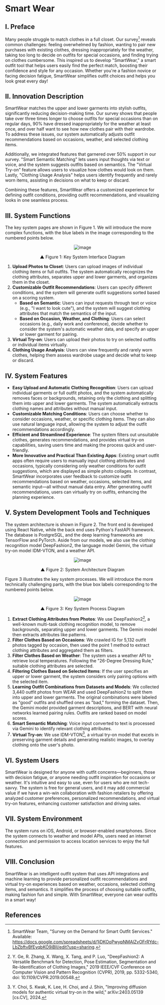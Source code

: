 # Smart Wear

## I. Preface
Many people struggle to match clothes in a full closet. Our survey[^1] reveals common challenges: feeling overwhelmed by fashion, wanting to pair new purchases with existing clothes, dressing inappropriately for the weather, taking too long to decide on outfits for special occasions, and finding trying on clothes cumbersome. This inspired us to develop "SmartWear," a smart outfit tool that helps users easily find the perfect match, boosting their confidence and style for any occasion. Whether you're a fashion novice or facing decision fatigue, SmartWear simplifies outfit choices and helps you look great every day!

## II. Innovation Description
SmartWear matches the upper and lower garments into stylish outfits, significantly reducing decision-making time. Our survey shows that people take over three times longer to choose outfits for special occasions than on regular days, 90% have dressed inappropriately for the weather at least once, and over half want to see how new clothes pair with their wardrobe. To address these issues, our system automatically adjusts outfit recommendations based on occasions, weather, and selected clothing items.

Additionally, we integrated features that garnered over 50% support in our survey. "Smart Semantic Matching" lets users input thoughts via text or voice, and the system suggests outfits based on semantics. The "Virtual Try-on" feature allows users to visualize how clothes would look on them. Lastly, "Clothing Usage Analysis" helps users identify frequently and rarely worn items, assisting in decisions on what to keep or discard.

Combining these features, SmartWear offers a customized experience for defining outfit conditions, providing outfit recommendations, and visualizing looks in one seamless process.

## III. System Functions
The key system pages are shown in Figure 1. We will introduce the more complex functions, with the blue labels in the image corresponding to the numbered points below.

<p align="center" width="1200">
  <img alt="image" src="https://github.com/user-attachments/assets/f22e9586-e04b-4b26-95cc-07829cc9f7f1">
  <p align="center">▲ Figure 1: Key System Interface Diagram</p>
</p>

1. **Upload Photos to Closet**: Users can upload images of individual clothing items or full outfits. The system automatically recognizes the clothing attributes, separates upper and lower garments, and organizes them in the closet.
2. **Customizable Outfit Recommendations**: Users can specify different conditions, and the system will generate outfit suggestions sorted based on a scoring system.  
   - **Based on Semantic**: Users can input requests through text or voice (e.g., "I want to look cute"), and the system will suggest clothing attributes that match the semantics of the input.  
   - **Based on Occasion, Weather, and Clothing**: Users can select occasions (e.g., daily work and conference), decide whether to consider the system's automatic weather data, and specify an upper or lower garment for pairing.
3. **Virtual Try-on**: Users can upload their photos to try on selected outfits or individual items virtually.
4. **Clothing Usage Analysis**: Users can view frequently and rarely worn clothes, helping them assess wardrobe usage and decide what to keep or discard.

## IV. System Features
- **Easy Upload and Automatic Clothing Recognition**: Users can upload individual garments or full outfit photos, and the system automatically removes faces or backgrounds, retaining only the clothing and splitting them into upper and lower garments. The system automatically extracts clothing names and attributes without manual input.
- **Customizable Matching Conditions**: Users can choose whether to consider occasions, weather, or specific clothing items. They can also use natural language input, allowing the system to adjust the outfit recommendations accordingly.
- **Efficient and Streamlined Experience**: The system filters out unsuitable clothes, generates recommendations, and provides virtual try-on capabilities, saving users time and making the process quick and user-friendly.
- **More Innovative and Practical Than Existing Apps**: Existing smart outfit apps often require users to manually input clothing attributes and occasions, typically considering only weather conditions for outfit suggestions, which are displayed as simple photo collages. In contrast, SmartWear incorporates user feedback to customize outfit recommendations based on weather, occasions, selected items, and semantic input—all without manual data entry. After generating outfit recommendations, users can virtually try on outfits, enhancing the planning experience.

## V. System Development Tools and Techniques
The system architecture is shown in Figure 2. The front end is developed using React Native, while the back end uses Python's FastAPI framework. The database is PostgreSQL, and the deep learning frameworks are TensorFlow and PyTorch. Aside from our models, we also use the clothing recognition model DeepFashion2, the language model Gemini, the virtual try-on model IDM-VTON, and a weather API.

<p align="center" width="1200">
  <img alt="image" src="https://github.com/user-attachments/assets/02053759-e3cc-48f5-9865-c32ca77f18bf">
  <p align="center">▲ Figure 2: System Architecture Diagram</p>
</p>

Figure 3 illustrates the key system processes. We will introduce the more technically challenging parts, with the blue box labels corresponding to the numbered points below.

<p align="center" width="1200">
  <img alt="image" src="https://github.com/user-attachments/assets/bc814124-2d6a-4c72-9821-75cc00ea926b">
  <p align="center">▲ Figure 3: Key System Process Diagram</p>
</p>

1. **Extract Clothing Attributes from Photos**: We use DeepFashion2[^2], a well-known multi-task clothing recognition model, to remove backgrounds, separating upper and lower garments. The Gemini model then extracts attributes like patterns.
2. **Filter Clothes Based on Occasions**: We crawled IG for 5,132 outfit photos tagged by occasion, then used the point 1 method to extract clothing attributes and aggregated them as filters.
3. **Filter Clothes Based on Weather**: The system uses a weather API to retrieve local temperatures. Following the "26-Degree Dressing Rule," suitable clothing attributes are selected.
4. **Filtering Clothes Based on Selected Items**: If the user specifies an upper or lower garment, the system considers only pairing options with the selected item.
5. **Learning Outfit Combinations from Datasets and Models**: We collected 3,440 outfit photos from WEAR and used DeepFashion2 to split them into upper and lower garments. The original combinations were labeled as "good" outfits and shuffled ones as "bad," forming the dataset. Then, the Gemini model provided garment descriptions, and BERT with neural networks learned pairing rules. Outfits are ranked based on model scores.
6. **Smart Semantic Matching**: Voice input converted to text is processed via Gemini to identify relevant clothing attributes.
7. **Virtual Try-on**: We use IDM-VTON[^3], a virtual try-on model that excels in preserving garment details and generating realistic images, to overlay clothing onto the user's photo.

## VI. System Users
SmartWear is designed for anyone with outfit concerns—beginners, those with decision fatigue, or anyone needing outfit inspiration for occasions or weather. It's intuitive and easy to use, even for users who are not tech-savvy. The system is free for general users, and it may add commercial value if we have a win-win collaboration with fashion retailers by offering analyzed customer preferences, personalized recommendations, and virtual try-on features, enhancing customer satisfaction and driving sales.

## VII. System Environment
The system runs on iOS, Android, or browser-enabled smartphones. Since the system connects to weather and model APIs, users need an internet connection and permission to access location services to enjoy the full features.

## VIII. Conclusion
SmartWear is an intelligent outfit system that uses API integrations and machine learning to provide personalized outfit recommendations and virtual try-on experiences based on weather, occasions, selected clothing items, and semantics. It simplifies the process of choosing suitable outfits, making fashion fun and simple. With SmartWear, everyone can wear outfits in a smart way!

## References
[^1]: SmartWear Team, "Survey on the Demand for Smart Outfit Services." Available: <https://docs.google.com/spreadsheets/d/1jDKOoPwypNMAlZvOFrRYdc-LbZbftvBfEyqbKO9iBII/edit?usp=sharing>.
[^2]: Y. Ge, R. Zhang, X. Wang, X. Tang, and P. Luo, "DeepFashion2: A Versatile Benchmark for Detection, Pose Estimation, Segmentation and Re-Identification of Clothing Images," 2019 IEEE/CVF Conference on Computer Vision and Pattern Recognition (CVPR), 2019, pp. 5332-5340, doi: 10.1109/CVPR.2019.00548.
[^3]: Y. Choi, S. Kwak, K. Lee, H. Choi, and J. Shin, "Improving diffusion models for authentic virtual try-on in the wild," arXiv:2403.05139 [cs.CV], 2024.

